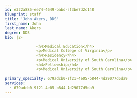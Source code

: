 ```yaml
---
id: e322a885-ee74-4649-babd-ef3be7d2c148
blueprint: staff
title: 'John Akers, DDS'
first_name: John
last_name: Akers
degree: DDS
bio: |2-

              <h4>Medical Education</h4>
              <p>Medical College of Virginia</p>
              <h4>Residency</h4>
              <p>Medical University of South Carolina</p>
              <h4>Fellowship</h4>
              <p>Medical University of South Carolina</p>
          
primary_specialty: 679adcb0-9f21-4e05-b844-4d29077d5da9
services:
  - 679adcb0-9f21-4e05-b844-4d29077d5da9
---
```

